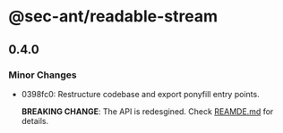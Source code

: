 # @sec-ant/readable-stream

## 0.4.0

### Minor Changes

- 0398fc0: Restructure codebase and export ponyfill entry points.

  **BREAKING CHANGE**: The API is redesgined. Check [REAMDE.md](https://github.com/Sec-ant/readable-stream/blob/main/README.md) for details.
